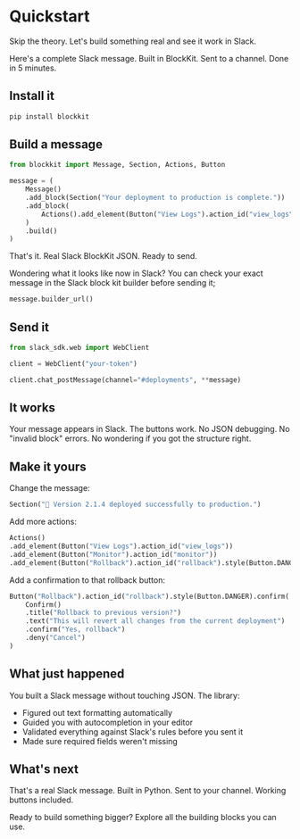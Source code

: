# Quickstart

Skip the theory. Let's build something real and see it work in Slack.

Here's a complete Slack message. Built in BlockKit. Sent to a channel. Done in 5
minutes.

## Install it

```bash
pip install blockkit
```

## Build a message

```python
from blockkit import Message, Section, Actions, Button

message = (
    Message()
    .add_block(Section("Your deployment to production is complete."))
    .add_block(
        Actions().add_element(Button("View Logs").action_id("view_logs"))
    )
    .build()
)
```

That's it. Real Slack BlockKit JSON. Ready to send.

Wondering what it looks like now in Slack? You can check your exact message in the Slack block kit builder before sending it;

```python
message.builder_url()
```

## Send it

```python
from slack_sdk.web import WebClient

client = WebClient("your-token")

client.chat_postMessage(channel="#deployments", **message)
```

## It works

Your message appears in Slack. The buttons work. No JSON debugging. No "invalid
block" errors. No wondering if you got the structure right.

## Make it yours

Change the message:

```python
Section("🚀 Version 2.1.4 deployed successfully to production.")
```

Add more actions:

```python
Actions()
.add_element(Button("View Logs").action_id("view_logs"))
.add_element(Button("Monitor").action_id("monitor"))
.add_element(Button("Rollback").action_id("rollback").style(Button.DANGER))
```

Add a confirmation to that rollback button:

```python
Button("Rollback").action_id("rollback").style(Button.DANGER).confirm(
    Confirm()
    .title("Rollback to previous version?")
    .text("This will revert all changes from the current deployment")
    .confirm("Yes, rollback")
    .deny("Cancel")
)
```

## What just happened

You built a Slack message without touching JSON. The library:

- Figured out text formatting automatically
- Guided you with autocompletion in your editor
- Validated everything against Slack's rules before you sent it
- Made sure required fields weren't missing

## What's next

That's a real Slack message. Built in Python. Sent to your channel. Working
buttons included.

Ready to build something bigger? Explore all the building blocks you can use.
